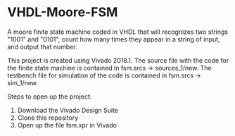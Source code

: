 # VHDL-Moore-FSM
A moore finite state machine coded in VHDL that will recognizes two strings "1001" and "0101", count how many times they appear in a string
of input, and output that number.

This project is created using Vivado 2018.1. 
The source file with the code for the finite state machine is contained in fsm.srcs -> sources_1/new.
The testbench file for simulation of the code is contained in fsm.srcs -> sim_1/new.

Steps to open up the project:
1. Download the Vivado Design Suite
2. Clone this repository
3. Open up the file fsm.xpr in Vivado
